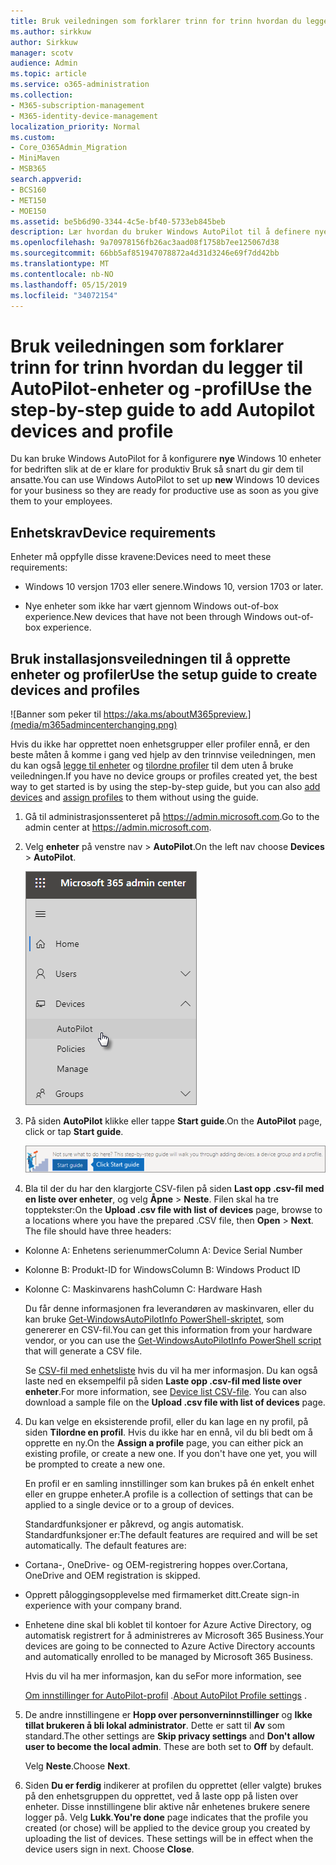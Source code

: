 ```yaml
---
title: Bruk veiledningen som forklarer trinn for trinn hvordan du legger til AutoPilot-enheter og -profil
ms.author: sirkkuw
author: Sirkkuw
manager: scotv
audience: Admin
ms.topic: article
ms.service: o365-administration
ms.collection:
- M365-subscription-management
- M365-identity-device-management
localization_priority: Normal
ms.custom:
- Core_O365Admin_Migration
- MiniMaven
- MSB365
search.appverid:
- BCS160
- MET150
- MOE150
ms.assetid: be5b6d90-3344-4c5e-bf40-5733eb845beb
description: Lær hvordan du bruker Windows AutoPilot til å definere nye Windows 10 enheter for bedriften.
ms.openlocfilehash: 9a70978156fb26ac3aad08f1758b7ee125067d38
ms.sourcegitcommit: 66bb5af851947078872a4d31d3246e69f7dd42bb
ms.translationtype: MT
ms.contentlocale: nb-NO
ms.lasthandoff: 05/15/2019
ms.locfileid: "34072154"
---
```

# <a name="use-the-step-by-step-guide-to-add-autopilot-devices-and-profile"></a><span data-ttu-id="64a9c-103">Bruk veiledningen som forklarer trinn for trinn hvordan du legger til AutoPilot-enheter og -profil</span><span class="sxs-lookup"><span data-stu-id="64a9c-103">Use the step-by-step guide to add Autopilot devices and profile</span></span>

<span data-ttu-id="64a9c-104">Du kan bruke Windows AutoPilot for å konfigurere **nye** Windows 10 enheter for bedriften slik at de er klare for produktiv Bruk så snart du gir dem til ansatte.</span><span class="sxs-lookup"><span data-stu-id="64a9c-104">You can use Windows AutoPilot to set up **new** Windows 10 devices for your business so they are ready for productive use as soon as you give them to your employees.</span></span>
  
## <a name="device-requirements"></a><span data-ttu-id="64a9c-105">Enhetskrav</span><span class="sxs-lookup"><span data-stu-id="64a9c-105">Device requirements</span></span>

<span data-ttu-id="64a9c-106">Enheter må oppfylle disse kravene:</span><span class="sxs-lookup"><span data-stu-id="64a9c-106">Devices need to meet these requirements:</span></span>
  
- <span data-ttu-id="64a9c-107">Windows 10 versjon 1703 eller senere.</span><span class="sxs-lookup"><span data-stu-id="64a9c-107">Windows 10, version 1703 or later.</span></span>
    
- <span data-ttu-id="64a9c-108">Nye enheter som ikke har vært gjennom Windows out-of-box experience.</span><span class="sxs-lookup"><span data-stu-id="64a9c-108">New devices that have not been through Windows out-of-box experience.</span></span>
    
## <a name="use-the-setup-guide-to-create-devices-and-profiles"></a><span data-ttu-id="64a9c-109">Bruk installasjonsveiledningen til å opprette enheter og profiler</span><span class="sxs-lookup"><span data-stu-id="64a9c-109">Use the setup guide to create devices and profiles</span></span>

![Banner som peker til https://aka.ms/aboutM365preview.](media/m365admincenterchanging.png)

<span data-ttu-id="64a9c-111">Hvis du ikke har opprettet noen enhetsgrupper eller profiler ennå, er den beste måten å komme i gang ved hjelp av den trinnvise veiledningen, men du kan også [legge til enheter](create-and-edit-autopilot-devices.md) og [tilordne profiler](create-and-edit-autopilot-profiles.md) til dem uten å bruke veiledningen.</span><span class="sxs-lookup"><span data-stu-id="64a9c-111">If you have no device groups or profiles created yet, the best way to get started is by using the step-by-step guide, but you can also [add devices](create-and-edit-autopilot-devices.md) and [assign profiles](create-and-edit-autopilot-profiles.md) to them without using the guide.</span></span> 
  
1. <span data-ttu-id="64a9c-112">Gå til administrasjonssenteret på <a href="https://go.microsoft.com/fwlink/p/?linkid=837890" target="_blank">https://admin.microsoft.com</a>.</span><span class="sxs-lookup"><span data-stu-id="64a9c-112">Go to the admin center at <a href="https://go.microsoft.com/fwlink/p/?linkid=837890" target="_blank">https://admin.microsoft.com</a>.</span></span>

2. <span data-ttu-id="64a9c-113">Velg **enheter** på venstre nav \> **AutoPilot**.</span><span class="sxs-lookup"><span data-stu-id="64a9c-113">On the left nav choose **Devices** \> **AutoPilot**.</span></span>

    ![Velg enheter og AutoPilot i administrasjonssenteret.](media/AutoPilot.png)
  
2. <span data-ttu-id="64a9c-115">På siden **AutoPilot** klikke eller tappe **Start guide**.</span><span class="sxs-lookup"><span data-stu-id="64a9c-115">On the **AutoPilot** page, click or tap **Start guide**.</span></span>
    
    ![Click Start guide for step-by-step instructions for Autopilot.](media/31662655-d1e6-437d-87ea-c0dec5da56f7.png)
  
3. <span data-ttu-id="64a9c-p101">Bla til der du har den klargjorte CSV-filen på siden **Last opp .csv-fil med en liste over enheter**, og velg **Åpne** \> **Neste**. Filen skal ha tre topptekster:</span><span class="sxs-lookup"><span data-stu-id="64a9c-p101">On the **Upload .csv file with list of devices** page, browse to a locations where you have the prepared .CSV file, then **Open** \> **Next**. The file should have three headers:</span></span>
    
  - <span data-ttu-id="64a9c-119">Kolonne A: Enhetens serienummer</span><span class="sxs-lookup"><span data-stu-id="64a9c-119">Column A: Device Serial Number</span></span>
    
  - <span data-ttu-id="64a9c-120">Kolonne B: Produkt-ID for Windows</span><span class="sxs-lookup"><span data-stu-id="64a9c-120">Column B: Windows Product ID</span></span>
    
  - <span data-ttu-id="64a9c-121">Kolonne C: Maskinvarens hash</span><span class="sxs-lookup"><span data-stu-id="64a9c-121">Column C: Hardware Hash</span></span>
    
    <span data-ttu-id="64a9c-122">Du får denne informasjonen fra leverandøren av maskinvaren, eller du kan bruke [Get-WindowsAutoPilotInfo PowerShell-skriptet](https://www.powershellgallery.com/packages/Get-WindowsAutoPilotInfo), som genererer en CSV-fil.</span><span class="sxs-lookup"><span data-stu-id="64a9c-122">You can get this information from your hardware vendor, or you can use the [Get-WindowsAutoPilotInfo PowerShell script](https://www.powershellgallery.com/packages/Get-WindowsAutoPilotInfo) that will generate a CSV file.</span></span> 
    
    <span data-ttu-id="64a9c-p102">Se [CSV-fil med enhetsliste](https://support.office.com/article/932e3676-2491-49f0-9177-d893d2f5276e) hvis du vil ha mer informasjon. Du kan også laste ned en eksempelfil på siden **Laste opp .csv-fil med liste over enheter**.</span><span class="sxs-lookup"><span data-stu-id="64a9c-p102">For more information, see [Device list CSV-file](https://support.office.com/article/932e3676-2491-49f0-9177-d893d2f5276e). You can also download a sample file on the **Upload .csv file with list of devices** page.</span></span> 
    
4. <span data-ttu-id="64a9c-p103">Du kan velge en eksisterende profil, eller du kan lage en ny profil, på siden **Tilordne en profil**. Hvis du ikke har en ennå, vil du bli bedt om å opprette en ny.</span><span class="sxs-lookup"><span data-stu-id="64a9c-p103">On the **Assign a profile** page, you can either pick an existing profile, or create a new one. If you don't have one yet, you will be prompted to create a new one.</span></span> 
    
    <span data-ttu-id="64a9c-127">En profil er en samling innstillinger som kan brukes på én enkelt enhet eller en gruppe enheter.</span><span class="sxs-lookup"><span data-stu-id="64a9c-127">A profile is a collection of settings that can be applied to a single device or to a group of devices.</span></span>
    
    <span data-ttu-id="64a9c-p104">Standardfunksjoner er påkrevd, og angis automatisk. Standardfunksjoner er:</span><span class="sxs-lookup"><span data-stu-id="64a9c-p104">The default features are required and will be set automatically. The default features are:</span></span>
    
  - <span data-ttu-id="64a9c-130">Cortana-, OneDrive- og OEM-registrering hoppes over.</span><span class="sxs-lookup"><span data-stu-id="64a9c-130">Cortana, OneDrive and OEM registration is skipped.</span></span>
    
  - <span data-ttu-id="64a9c-131">Opprett påloggingsopplevelse med firmamerket ditt.</span><span class="sxs-lookup"><span data-stu-id="64a9c-131">Create sign-in experience with your company brand.</span></span>
    
  - <span data-ttu-id="64a9c-132">Enhetene dine skal bli koblet til kontoer for Azure Active Directory, og automatisk registrert for å administreres av Microsoft 365 Business.</span><span class="sxs-lookup"><span data-stu-id="64a9c-132">Your devices are going to be connected to Azure Active Directory accounts and automatically enrolled to be managed by Microsoft 365 Business.</span></span>
    
    <span data-ttu-id="64a9c-133">Hvis du vil ha mer informasjon, kan du se</span><span class="sxs-lookup"><span data-stu-id="64a9c-133">For more information, see</span></span>
    
    <span data-ttu-id="64a9c-134">[Om innstillinger for AutoPilot-profil](autopilot-profile-settings.md) .</span><span class="sxs-lookup"><span data-stu-id="64a9c-134">[About AutoPilot Profile settings](autopilot-profile-settings.md) .</span></span> 
    
5. <span data-ttu-id="64a9c-135">De andre innstillingene er **Hopp over personverninnstillinger** og **Ikke tillat brukeren å bli lokal administrator**. Dette er satt til **Av** som standard.</span><span class="sxs-lookup"><span data-stu-id="64a9c-135">The other settings are **Skip privacy settings** and **Don't allow user to become the local admin**. These are both set to **Off** by default.</span></span> 
    
    <span data-ttu-id="64a9c-136">Velg **Neste**.</span><span class="sxs-lookup"><span data-stu-id="64a9c-136">Choose **Next**.</span></span>
    
6. <span data-ttu-id="64a9c-p105">Siden **Du er ferdig** indikerer at profilen du opprettet (eller valgte) brukes på den enhetsgruppen du opprettet, ved å laste opp på listen over enheter. Disse innstillingene blir aktive når enhetenes brukere senere logger på. Velg **Lukk**.</span><span class="sxs-lookup"><span data-stu-id="64a9c-p105">**You're done** page indicates that the profile you created (or chose) will be applied to the device group you created by uploading the list of devices. These settings will be in effect when the device users sign in next. Choose **Close**.</span></span>
    